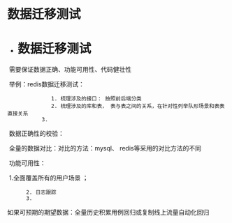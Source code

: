 # 数据迁移测试
- # 数据迁移测试

​ 需要保证数据正确、功能可用性、代码健壮性

​       举例：redis数据迁移测试：

                  1. 梳理涉及的接口： 按照前后端分类
                  2. 梳理涉及的库和表， 表与表之间的关系，在针对性列举队形场景和表表直接关系
               3. 

​          数据正确性的校验：

​         全量的数据对比：对比的方法：mysql、 redis等采用的对比方法的不同

​         功能可用性：

​           1.全面覆盖所有的用户场景 ；

          2. 日志跟踪
          3. 

​          如果可预期的期望数据：全量历史积累用例回归或复制线上流量自动化回归
